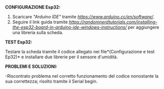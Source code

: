 
**CONFIGURAZIONE Esp32:**

1) Scaricare *"Arduino IDE"* tramite *https://www.arduino.cc/en/software/*.
2) Seguire il link guida tramite *https://randomnerdtutorials.com/installing-the-esp32-board-in-arduino-ide-windows-instructions/* per aggiungere una libreria sulla scheda.

**TEST Esp32:**

Testare la scheda tramite il codice allegato nei file*(Configurazione e test Ep32)* e installare due librerie per il sensore d'umidità.

**PROBLEMI E SOLUZIONI:**

-Riscontrato problema nel corretto funzionamento del codice nonostante la sua correttezza; risolto tramite il Serial begin.